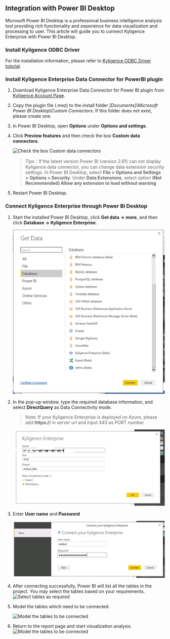 ## Integration with Power BI Desktop

Microsoft Power BI Desktop is a professional business intelligence analysis tool providing rich functionality and experience for data visualization and processing to user. This article will guide you to connect Kyligence Enterprise with Power BI Desktop. 

### Install Kyligence ODBC Driver
For the installation information, please refer to [Kyligence ODBC Driver tutorial](../driver/kyligence_odbc.en.md).

### Install Kyligence Enterprise Data Connector for PowerBI plugin
1. Download Kyligence Enterprise Data Connector for Power BI  plugin from [Kyligence Account Page](http://account.kyligence.io).

2. Copy the plugin file (.mez)  to the install folder *[Documents]\Microsoft Power BI Desktop\Custom Connectors*. If this folder does not exist, please create one.

3. In Power BI Desktop, open **Options** under **Options and settings**.

4. Click **Preview features** and then check the box **Custom data connectors**.

   ![Check the box Custom data connectors](images/powerbi/Picture11.png)

   > Tips：If the latest version Power BI (version 2.61) can not display Kyligence data connector,  you can change data extension security settings. In Power BI Desktop, select **File > Options and Settings > Options > Security**. Under **Data Extensions**, select option **(Not Recommended) Allow any extension to load without warning**

5. Restart Power BI Desktop.

### Connect Kyligence Enterprise through Power BI Desktop

1.  Start the installed Power BI Desktop, click **Get data -> more**, and then click **Database -> Kyligence Enterprise**.

     ![Select Kyligence Enterprise](images/powerbi/Picture5.png)

2.  In the pop-up window, type the required database information, and select **DirectQuery** as Data Connectivity mode.

     > Note: If your Kyligence Enterprise is deployed on Azure, please add **https://** in server url and input 443 as PORT number

     ![Data Connectivity mode: DirectQuery](images/powerbi/Picture6.png)

3.  Enter **User name** and **Password** 

     ![Input account information to connect KAP](images/powerbi/Picture7.png)

4.  After connecting successfully, Power BI will list all the tables in the project. You may select the tables based on your requirements.
     ![Select tables as required](images/powerbi/Picture8.png)

5.  Model the tables which need to be connected.

     ![Model the tables to be connected](images/powerbi/Picture9.png)

6.  Return to the report page and start visualization analysis.![Model the tables to be connected](images/powerbi/Picture10.png)

